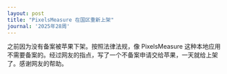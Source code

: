 ```yaml
---
layout: post
title: "PixelsMeasure 在国区重新上架"
journal: '2025年28周'
---
```


之前因为没有备案被苹果下架。按照法律法规，像 PixelsMeasure 这种本地应用不需要备案的。经过网友的指点，写了一个不备案申请交给苹果，一天就给上架了。感谢网友的帮助。
